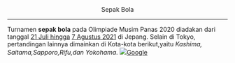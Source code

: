 <html>
   <head>
      <title>latihan1</title>
   </head>
   
<body>
<center>
<b1>Sepak Bola</b1>
</center>
<hr>
<p>Turnamen <b>sepak bola</b> pada Olimpiade Musim Panas 2020 diadakan dari tanggal <u>21 Juli hingga</u>  <u>7 Agustus 2021</u> di Jepang. Selain di Tokyo, pertandingan lainnya dimainkan di Kota-kota berikut,yaitu <i>Kashima, Saitama,Sapporo,Rifu,dan Yokohama.</i>
<img src="http://cdn0-production-imges-kly.akamaized.net/r3jos1PHigRysSJE_lmA4Y3WXtE=/640x360/smart/filters:quality.(75):strip_icc(.):format (jpeg)/kly-media-production/mesias/1054770/original/086206300_1539601356_085217700_1447467756_sepak-bola.jpg";
<p><a href="https://www.google.com">Google</a></p>
</Center>

</body>
   
</html>
